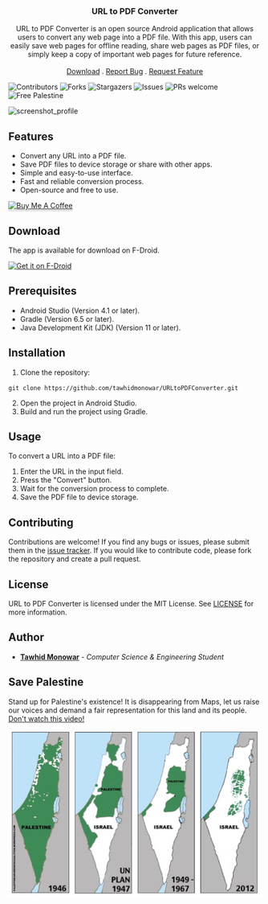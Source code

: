 <p align="center">
  <h3 align="center">URL to PDF Converter</h3>

  <p align="center">
    URL to PDF Converter is an open source Android application that allows users to convert any web page into a PDF file. With this app, users can easily save web pages for offline reading, share web pages as PDF files, or simply keep a copy of important web pages for future reference.
    <br/>
    <br/>
    <a href="https://github.com/tawhidmonowar/URLtoPDFConverter/releases">Download</a>
    .
    <a href="https://github.com/tawhidmonowar/URLtoPDFConverter/issues">Report Bug</a>
    .
    <a href="https://github.com/tawhidmonowar/URLtoPDFConverter/issues">Request Feature</a>
  </p>
</p>

![Contributors](https://img.shields.io/github/contributors/tawhidmonowar/URLtoPDFConverter?color=dark-green) ![Forks](https://img.shields.io/github/forks/tawhidmonowar/URLtoPDFConverter?style=social) ![Stargazers](https://img.shields.io/github/stars/tawhidmonowar/URLtoPDFConverter?style=social) ![Issues](https://img.shields.io/github/issues/tawhidmonowar/URLtoPDFConverter) ![PRs welcome](https://img.shields.io/badge/PRs-welcome-brightgreen.svg?style=flat-square) ![Free Palestine](https://raw.githubusercontent.com/tawhidmonowar/polyglot_ai/187d25e5f3acaa5af6b361d19053938cf6d3bf81/client/public/FreePalestine.svg)

![screenshot_profile](./screenshot/screenshot.png)

## Features
- Convert any URL into a PDF file.
- Save PDF files to device storage or share with other apps.
- Simple and easy-to-use interface.
- Fast and reliable conversion process.
- Open-source and free to use.

<a href="https://www.buymeacoffee.com/tawhidmonowar" target="_blank"><img src="https://www.buymeacoffee.com/assets/img/custom_images/orange_img.png" alt="Buy Me A Coffee" style="height: 41px !important;width: 174px !important;box-shadow: 0px 3px 2px 0px rgba(190, 190, 190, 0.5) !important;-webkit-box-shadow: 0px 3px 2px 0px rgba(190, 190, 190, 0.5) !important;"></a>

## Download

The app is available for download on F-Droid.

<a href="https://f-droid.org/packages/com.prostudio.urltopdfconverter/"><img src="https://fdroid.gitlab.io/artwork/badge/get-it-on.png" alt="Get it on F-Droid" height="80"></a>

## Prerequisites
- Android Studio (Version 4.1 or later).
- Gradle (Version 6.5 or later).
- Java Development Kit (JDK) (Version 11 or later).

## Installation

1. Clone the repository:
```
git clone https://github.com/tawhidmonowar/URLtoPDFConverter.git
```
2. Open the project in Android Studio.
3. Build and run the project using Gradle.

## Usage
To convert a URL into a PDF file:
1. Enter the URL in the input field.
2. Press the "Convert" button.
3. Wait for the conversion process to complete.
4. Save the PDF file to device storage.

## Contributing
Contributions are welcome! If you find any bugs or issues, please submit them in the [issue tracker](https://github.com/tawhidmonowar/URLtoPDFConverter/issues). If you would like to contribute code, please fork the repository and create a pull request.

## License
URL to PDF Converter is licensed under the MIT License. See 
<a href="https://github.com/tawhidmonowar/URLtoPDFConverter/blob/main/LICENSE">LICENSE</a> for more information.

## Author
* **<a href="https://tawhidmonowar.github.io/profile">Tawhid Monowar</a>** - *Computer Science & Engineering Student*


## Save Palestine
Stand up for Palestine's existence! It is disappearing from Maps, let us raise our voices and demand a fair representation for this land and its people.
[Don't watch this video!](https://youtu.be/O5fbyEV36pU)



<img src="./screenshot/save_palestine.jpeg" width="600" alt="save_palestine">
